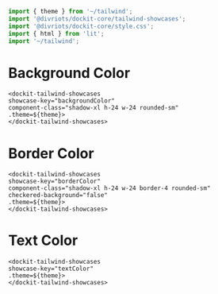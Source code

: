```js script
import { theme } from '~/tailwind';
import '@divriots/dockit-core/tailwind-showcases';
import '@divriots/dockit-core/style.css';
import { html } from 'lit';
import '~/tailwind';
```

# Background Color

```html:html
<dockit-tailwind-showcases
showcase-key="backgroundColor"
component-class="shadow-xl h-24 w-24 rounded-sm"
.theme=${theme}>
</dockit-tailwind-showcases>
```

# Border Color

```html:html
<dockit-tailwind-showcases
showcase-key="borderColor"
component-class="shadow-xl h-24 w-24 border-4 rounded-sm"
checkered-background="false"
.theme=${theme}>
</dockit-tailwind-showcases>
```

# Text Color

```html:html
<dockit-tailwind-showcases
showcase-key="textColor"
.theme=${theme}>
</dockit-tailwind-showcases>
```
